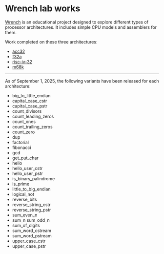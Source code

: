 # Wrench lab works

[Wrench](https://github.com/ryukzak/wrench) is an educational project designed to explore different types of processor
architectures. It includes simple CPU models and assemblers for them.

Work completed on these three architectures:

- [acc32](https://github.com/ryukzak/wrench/blob/master/docs/acc32.md)
- [f32a](https://github.com/ryukzak/wrench/blob/master/docs/f32a.md)
- [risc-iv-32](https://github.com/ryukzak/wrench/blob/master/docs/risc-iv.md)
- [m68k](https://github.com/ryukzak/wrench/blob/master/docs/m68k.md)

---

As of September 1, 2025, the following variants have been released for each architecture:

- big_to_little_endian
- capital_case_cstr
- capital_case_pstr
- count_divisors
- count_leading_zeros
- count_ones
- count_trailing_zeros
- count_zero
- dup
- factorial
- fibonacci
- gcd
- get_put_char
- hello
- hello_user_cstr
- hello_user_pstr
- is_binary_palindrome
- is_prime
- little_to_big_endian
- logical_not
- reverse_bits
- reverse_string_cstr
- reverse_string_pstr
- sum_even_n
- sum_n sum_odd_n
- sum_of_digits
- sum_word_cstream
- sum_word_pstream
- upper_case_cstr
- upper_case_pstr


